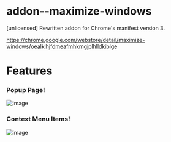 # addon--maximize-windows
[unlicensed] Rewritten addon for Chrome's manifest version 3.

https://chrome.google.com/webstore/detail/maximize-windows/oealklhjfdmeafmhkmgjplhlldkiblge

# Features

### Popup Page!
![image](https://user-images.githubusercontent.com/30473157/169977698-aaae83d1-232f-40fc-821f-b5f13c7fb095.png)

### Context Menu Items!
![image](https://user-images.githubusercontent.com/30473157/169979433-d4d9e396-27a0-479b-a968-7d9725ee58f0.png)
